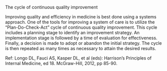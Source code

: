 The cycle of continuous quality improvement

Improving quality and efficiency in medicine is best done using a systems approach. One of the tools for improving a system of care is to utilize the “Plan-Do-Check-Act” cycle of continuous quality improvement. This cycle includes a planning stage to identify an improvement strategy. An implementation stage is followed by a time of evaluation for effectiveness. Finally, a decision is made to adopt or abandon the initial strategy. The cycle is then repeated as many times as necessary to attain the desired results.

Ref: Longo DL, Fauci AS, Kasper DL, et al (eds): Harrison’s Principles of Internal Medicine, ed 18. McGraw-Hill, 2012, pp 85-90.
